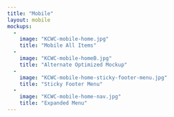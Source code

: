 ```yaml
---
title: "Mobile"
layout: mobile
mockups:
  -
    image: "KCWC-mobile-home.jpg"
    title: "Mobile All Items"
  -
    image: "KCWC-mobile-homeB.jpg"
    title: "Alternate Optimized Mockup"
  -
    image: "KCWC-mobile-home-sticky-footer-menu.jpg"
    title: "Sticky Footer Menu"
  -
    image: "KCWC-mobile-home-nav.jpg"
    title: "Expanded Menu"
---
```

